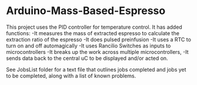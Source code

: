 # Arduino-Mass-Based-Espresso
This project uses the PID controller for temperature control. 
It has added functions:
	-It measures the mass of extracted espresso to calculate the extraction ratio of the espresso
	-It does pulsed preinfusion
	-It uses a RTC to turn on and off automagically
	-It uses Rancilio Switches as inputs to microcontrollers
	-It breaks up the work across multiple microcontrollers, 
	-It sends data back to the central uC to be displayed and/or acted on.


See JobsList folder for a text file that outlines jobs completed and jobs
yet to be completed, along with a list of known problems.
